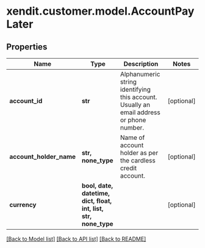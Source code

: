# xendit.customer.model.AccountPayLater


## Properties
| Name | Type | Description | Notes |
| ------------ | ------------- | ------------- | ------------- |
| **account_id** | **str** | Alphanumeric string identifying this account. Usually an email address or phone number. | [optional]  |
| **account_holder_name** | **str, none_type** | Name of account holder as per the cardless credit account. | [optional]  |
| **currency** | **bool, date, datetime, dict, float, int, list, str, none_type** |  | [optional]  |


[[Back to Model list]](../README.md#documentation-for-models) [[Back to API list]](../README.md#documentation-for-api-endpoints) [[Back to README]](../README.md)


